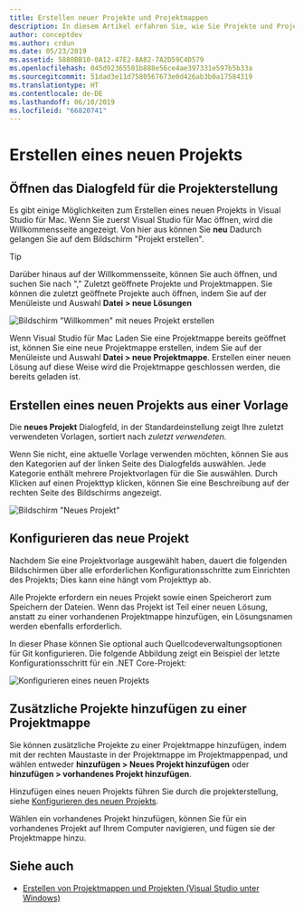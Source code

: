 ```yaml
---
title: Erstellen neuer Projekte und Projektmappen
description: In diesem Artikel erfahren Sie, wie Sie Projekte und Projektmappen in Visual Studio für Mac erstellen können.
author: conceptdev
ms.author: crdun
ms.date: 05/23/2019
ms.assetid: 5880BB10-0A12-47E2-8A82-7A2D59C4D579
ms.openlocfilehash: 045d92365501b888e56ce4ae397331e597b5b33a
ms.sourcegitcommit: 51dad3e11d7580567673e0d426ab3b0a17584319
ms.translationtype: HT
ms.contentlocale: de-DE
ms.lasthandoff: 06/10/2019
ms.locfileid: "66820741"
---
```

# <a name="creating-a-new-project"></a>Erstellen eines neuen Projekts

## <a name="opening-the-project-creation-dialog"></a>Öffnen das Dialogfeld für die Projekterstellung

Es gibt einige Möglichkeiten zum Erstellen eines neuen Projekts in Visual Studio für Mac. Wenn Sie zuerst Visual Studio für Mac öffnen, wird die Willkommensseite angezeigt. Von hier aus können Sie **neu** Dadurch gelangen Sie auf dem Bildschirm "Projekt erstellen".

> [!TIP]
> Darüber hinaus auf der Willkommensseite, können Sie auch öffnen, und suchen Sie nach "," Zuletzt geöffnete Projekte und Projektmappen. Sie können die zuletzt geöffnete Projekte auch öffnen, indem Sie auf der Menüleiste und Auswahl **Datei > neue Lösungen**

![Bildschirm "Willkommen" mit neues Projekt erstellen](media/first-run-project.png)

Wenn Visual Studio für Mac Laden Sie eine Projektmappe bereits geöffnet ist, können Sie eine neue Projektmappe erstellen, indem Sie auf der Menüleiste und Auswahl **Datei > neue Projektmappe**. Erstellen einer neuen Lösung auf diese Weise wird die Projektmappe geschlossen werden, die bereits geladen ist.

## <a name="creating-a-new-project-from-a-template"></a>Erstellen eines neuen Projekts aus einer Vorlage

Die **neues Projekt** Dialogfeld, in der Standardeinstellung zeigt Ihre zuletzt verwendeten Vorlagen, sortiert nach *zuletzt verwendeten*.

Wenn Sie nicht, eine aktuelle Vorlage verwenden möchten, können Sie aus den Kategorien auf der linken Seite des Dialogfelds auswählen. Jede Kategorie enthält mehrere Projektvorlagen für die Sie auswählen. Durch Klicken auf einen Projekttyp klicken, können Sie eine Beschreibung auf der rechten Seite des Bildschirms angezeigt.

![Bildschirm "Neues Projekt"](media/project-creation-screen.png)

## <a name="configuring-your-new-project"></a>Konfigurieren das neue Projekt

Nachdem Sie eine Projektvorlage ausgewählt haben, dauert die folgenden Bildschirmen über alle erforderlichen Konfigurationsschritte zum Einrichten des Projekts; Dies kann eine hängt vom Projekttyp ab.

Alle Projekte erfordern ein neues Projekt sowie einen Speicherort zum Speichern der Dateien. Wenn das Projekt ist Teil einer neuen Lösung, anstatt zu einer vorhandenen Projektmappe hinzufügen, ein Lösungsnamen werden ebenfalls erforderlich.

In dieser Phase können Sie optional auch Quellcodeverwaltungsoptionen für Git konfigurieren. Die folgende Abbildung zeigt ein Beispiel der letzte Konfigurationsschritt für ein .NET Core-Projekt:

![Konfigurieren eines neuen Projekts](media/configure-new-project.png)

## <a name="adding-additional-projects-to-a-solution"></a>Zusätzliche Projekte hinzufügen zu einer Projektmappe

Sie können zusätzliche Projekte zu einer Projektmappe hinzufügen, indem mit der rechten Maustaste in der Projektmappe im Projektmappenpad, und wählen entweder **hinzufügen > Neues Projekt hinzufügen** oder **hinzufügen > vorhandenes Projekt hinzufügen**.

Hinzufügen eines neuen Projekts führen Sie durch die projekterstellung, siehe [Konfigurieren des neuen Projekts](#configuring-your-new-project).

Wählen ein vorhandenes Projekt hinzufügen, können Sie für ein vorhandenes Projekt auf Ihrem Computer navigieren, und fügen sie der Projektmappe hinzu.

## <a name="see-also"></a>Siehe auch

- [Erstellen von Projektmappen und Projekten (Visual Studio unter Windows)](/visualstudio/ide/creating-solutions-and-projects)